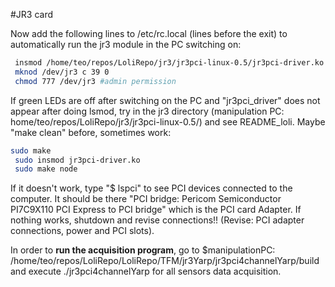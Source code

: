 #JR3 card

Now add the following lines to /etc/rc.local (lines before the exit) to automatically run the jr3 module in the PC switching on:

```bash
 insmod /home/teo/repos/LoliRepo/jr3/jr3pci-linux-0.5/jr3pci-driver.ko
 mknod /dev/jr3 c 39 0
 chmod 777 /dev/jr3 #admin permission 
```

If green LEDs are off after switching on the PC and "jr3pci_driver" does not appear after doing lsmod, try in the jr3 directory (manipulation PC: home/teo/repos/LoliRepo/jr3/jr3pci-linux-0.5/) and see README_loli. Maybe "make clean" before, sometimes work:

```bash 
sudo make
 sudo insmod jr3pci-driver.ko
 sudo make node
```

If it doesn't work, type "$ lspci" to see PCI devices connected to the computer. It should be there "PCI bridge: Pericom Semiconductor PI7C9X110 PCI Express to PCI bridge" which is the PCI card Adapter.
If nothing works, shutdown and revise connections!! (Revise: PCI adapter connections, power and PCI slots).

In order to  **run the acquisition program**, go to $manipulationPC: /home/teo/repos/LoliRepo/LoliRepo/TFM/jr3Yarp/jr3pci4channelYarp/build and execute ./jr3pci4channelYarp for all sensors data acquisition.
